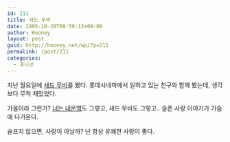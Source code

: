 ```yaml
---
id: 211
title: 새드 무비
date: 2005-10-20T09:59:13+09:00
author: Hooney
layout: post
guid: http://hooney.net/wp/?p=211
permalink: /post/211
categories:
  - 후니넷
---
```

지난 월요일에 [새드 무비](http://www.sad-movie.co.kr/)를 봤다. 롯데시네마에서 일하고 있는 친구와 함께 봤는데, 생각보다 무척 재밌었다.

가을이라 그런가? [너는 내운명](http://www.mysunshine.co.kr/)도 그렇고, 새드 무비도 그렇고.. 슬픈 사랑 이야기가 가슴에 다가온다.

슬프지 않으면, 사랑이 아닐까? 난 항상 유쾌한 사랑이 좋다.